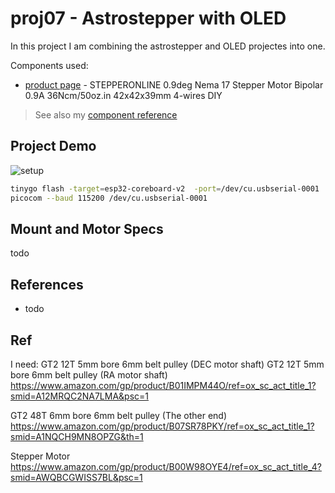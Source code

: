 # proj07 - Astrostepper with OLED

In this project I am combining the astrostepper and OLED projectes into one.

Components used:

* [product page](https://www.amazon.com/STEPPERONLINE-Stepper-Bipolar-42x42x39mm-4-wires/dp/B00W98OYE4?pd_rd_w=A8Ylc&content-id=amzn1.sym.bc622850-a717-4d94-96c3-7cc183488298&pf_rd_p=bc622850-a717-4d94-96c3-7cc183488298&pf_rd_r=B5FRSWXQAHWXZYYD9T4A&pd_rd_wg=QT3en&pd_rd_r=b1a31da3-8fb8-4f7c-abe6-ccf39265831e&pd_rd_i=B00W98OYE4&psc=1&ref_=pd_bap_d_rp_1_t) - STEPPERONLINE 0.9deg Nema 17 Stepper Motor Bipolar 0.9A 36Ncm/50oz.in 42x42x39mm 4-wires DIY

> See also my [component reference](https://github.com/tonygilkerson/things#components)

## Project Demo

![setup](img/todo.drawio.png)

```bash
tinygo flash -target=esp32-coreboard-v2  -port=/dev/cu.usbserial-0001
picocom --baud 115200 /dev/cu.usbserial-0001
```

## Mount and Motor Specs

todo

## References

* todo

## Ref

I need:
GT2 12T 5mm bore 6mm belt pulley (DEC motor shaft)
GT2 12T 5mm bore 6mm belt pulley (RA motor shaft)
https://www.amazon.com/gp/product/B01IMPM44O/ref=ox_sc_act_title_1?smid=A12MRQC2NA7LMA&psc=1

GT2 48T 6mm bore 6mm belt pulley (The other end)
https://www.amazon.com/gp/product/B07SR78PKY/ref=ox_sc_act_title_1?smid=A1NQCH9MN8OPZG&th=1

Stepper Motor
https://www.amazon.com/gp/product/B00W98OYE4/ref=ox_sc_act_title_4?smid=AWQBCGWISS7BL&psc=1